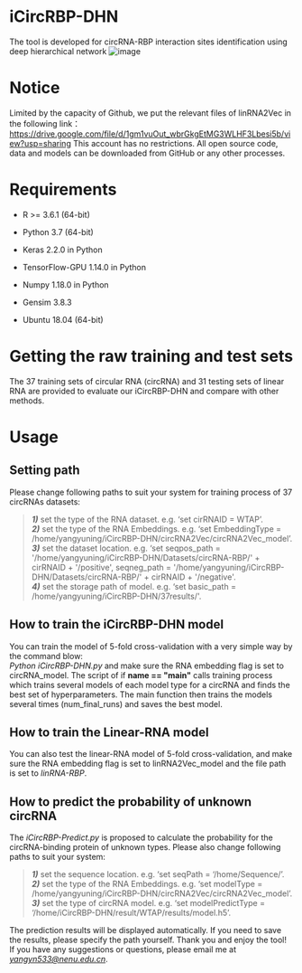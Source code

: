 # iCircRBP-DHN
The tool is developed for circRNA-RBP interaction sites identification using deep hierarchical network
![image](https://github.com/houzl3416/iCircRBP-DHN/blob/iCircRBP-DHN/Architecture.png)
# Notice
Limited by the capacity of Github, we put the relevant files of linRNA2Vec in the following link：
https://drive.google.com/file/d/1gm1vuOut_wbrGkgEtMG3WLHF3Lbesi5b/view?usp=sharing
This account has no restrictions. All open source code, data and models can be downloaded from GitHub or any other processes.

# Requirements
- R >= 3.6.1 (64-bit)

- Python 3.7 (64-bit)

- Keras 2.2.0 in Python

- TensorFlow-GPU 1.14.0 in Python

- Numpy 1.18.0 in Python

- Gensim 3.8.3

- Ubuntu 18.04 (64-bit)
# Getting the raw training and test sets
The 37 training sets of circular RNA (circRNA) and 31 testing sets of linear RNA are provided to evaluate our iCircRBP-DHN and compare with other methods.
# Usage
## Setting path
Please change following paths to suit your system for training process of 37 circRNAs datasets:
>***1)*** set the type of the RNA dataset. e.g. ‘set cirRNAID = WTAP’.  
>***2)*** set the type of the RNA Embeddings. e.g. ‘set EmbeddingType = /home/yangyuning/iCircRBP-DHN/circRNA2Vec/circRNA2Vec_model’.  
>***3)*** set the dataset location. e.g. ‘set seqpos_path = '/home/yangyuning/iCircRBP-DHN/Datasets/circRNA-RBP/' + cirRNAID + '/positive', seqneg_path = '/home/yangyuning/iCircRBP-DHN/Datasets/circRNA-RBP/' + cirRNAID + '/negative'.  
>***4)*** set the storage path of model. e.g. ‘set basic_path = /home/yangyuning/iCircRBP-DHN/37results/'.  
## How to train the iCircRBP-DHN model
You can train the model of 5-fold cross-validation with a very simple way by the command blow:  
*Python iCircRBP-DHN.py* and make sure the RNA embedding flag is set to circRNA_model. The script of if **name == "main"** calls training process which trains several models of each model type for a circRNA and finds the best set of hyperparameters. The main function then trains the models several times (num_final_runs) and saves the best model.
## How to train the Linear-RNA model
You can also test the linear-RNA model of 5-fold cross-validation, and make sure the RNA embedding flag is set to linRNA2Vec_model and the file path is set to *linRNA-RBP*.
## How to predict the probability of unknown circRNA
The *iCircRBP-Predict.py* is proposed to calculate the probability for the circRNA-binding protein of unknown types. Please also change following paths to suit your system:
>***1)*** set the sequence location. e.g. ‘set seqPath = ‘/home/Sequence/’.  
>***2)*** set the type of the RNA Embeddings. e.g. ‘set modelType = /home/yangyuning/iCircRBP-DHN/circRNA2Vec/circRNA2Vec_model’.  
>***3)*** set the type of circRNA model. e.g. ‘set modelPredictType = ‘/home/iCircRBP-DHN/result/WTAP/results/model.h5’.  

The prediction results will be displayed automatically. If you need to save the results, please specify the path yourself. Thank you and enjoy the tool! If you have any suggestions or questions, please email me at *yangyn533@nenu.edu.cn*.
